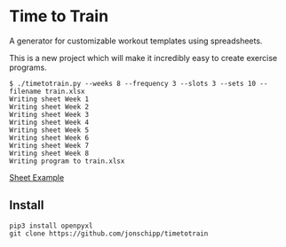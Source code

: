 # Time to Train

A generator for customizable workout templates using spreadsheets.

This is a new project which will make it incredibly easy to create exercise programs.

```
$ ./timetotrain.py --weeks 8 --frequency 3 --slots 3 --sets 10 --filename train.xlsx
Writing sheet Week 1
Writing sheet Week 2
Writing sheet Week 3
Writing sheet Week 4
Writing sheet Week 5
Writing sheet Week 6
Writing sheet Week 7
Writing sheet Week 8
Writing program to train.xlsx
```

[Sheet Example](imgs/sheet.png)

## Install

```
pip3 install openpyxl
git clone https://github.com/jonschipp/timetotrain
```

